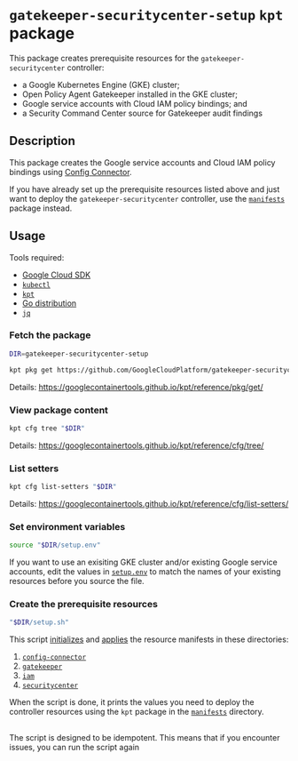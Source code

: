# `gatekeeper-securitycenter-setup` `kpt` package

This package creates prerequisite resources for the `gatekeeper-securitycenter`
controller:

-   a Google Kubernetes Engine (GKE) cluster;
-   Open Policy Agent Gatekeeper installed in the GKE cluster;
-   Google service accounts with Cloud IAM policy bindings; and
-   a Security Command Center source for Gatekeeper audit findings

## Description

This package creates the Google service accounts and Cloud IAM policy bindings
using
[Config Connector](https://cloud.google.com/config-connector/docs/overview).

If you have already set up the prerequisite resources listed above and just
want to deploy the `gatekeeper-securitycenter` controller, use the
[`manifests`](../manifests) package instead.

## Usage

Tools required:

-   [Google Cloud SDK](https://cloud.google.com/sdk)
-   [`kubectl`](https://kubernetes.io/docs/tasks/tools/install-kubectl/)
-   [`kpt`](https://googlecontainertools.github.io/kpt/)
-   [Go distribution](https://golang.org/dl/)
-   [`jq`](https://stedolan.github.io/jq/)

### Fetch the package

```bash
DIR=gatekeeper-securitycenter-setup

kpt pkg get https://github.com/GoogleCloudPlatform/gatekeeper-securitycenter.git/setup "$DIR"
```

Details: https://googlecontainertools.github.io/kpt/reference/pkg/get/

### View package content

```bash
kpt cfg tree "$DIR"
```

Details: https://googlecontainertools.github.io/kpt/reference/cfg/tree/

### List setters

```bash
kpt cfg list-setters "$DIR"
```

Details: https://googlecontainertools.github.io/kpt/reference/cfg/list-setters/

### Set environment variables

```bash
source "$DIR/setup.env"
```

If you want to use an exisiting GKE cluster and/or existing Google service
accounts, edit the values in [`setup.env`](setup.env) to match the names of
your existing resources before you source the file.

### Create the prerequisite resources

```bash
"$DIR/setup.sh"
```

This script
[initializes](https://googlecontainertools.github.io/kpt/reference/live/init/)
and
[applies](https://googlecontainertools.github.io/kpt/reference/live/apply/)
the resource manifests in these directories:

1.  [`config-connector`](config-connector)
2.  [`gatekeeper`](gatekeeper)
3.  [`iam`](iam)
4.  [`securitycenter`](securitycenter)

When the script is done, it prints the values you need to deploy the controller
resources using the `kpt` package in the [`manifests`](../manifests) directory.

##

The script is designed to be idempotent. This means that if you encounter
issues, you can run the script again
